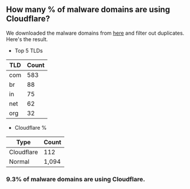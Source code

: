 ## How many % of malware domains are using Cloudflare?


We downloaded the malware domains from [here](https://urlhaus.abuse.ch) and filter out duplicates.
Here's the result.


[//]: # (start replacement)


- Top 5 TLDs

| TLD | Count |
| --- | --- |
| com | 583 |
| br | 88 |
| in | 75 |
| net | 62 |
| org | 32 |


- Cloudflare %

| Type | Count |
| --- | --- |
| Cloudflare | 112 |
| Normal | 1,094 |


### 9.3% of malware domains are using Cloudflare.